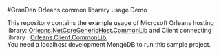 #GranDen Orleans common libarary usage Demo

This repository contains the example usage of Microsoft Orleans hosting library: [Orleans.NetCoreGenericHost.CommonLib](https://github.com/GranDen-Corp/Orleans.NetCoreGenericHost.CommonLib) and Client connecting library : [Orleans.Client.CommonLib](https://github.com/GranDen-Corp/Orleans.Client.CommonLib),  
You need a localhost development MongoDB to run this sample project.
